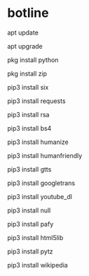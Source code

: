 # botline

apt update

apt upgrade

pkg install python

pkg install zip 

pip3 install six

pip3 install requests

pip3 install rsa

pip3 install bs4

pip3 install humanize

pip3 install humanfriendly

pip3 install gtts

pip3 install googletrans

pip3 install youtube_dl

pip3 install null

pip3 install pafy

pip3 install html5lib

pip3 install pytz

pip3 install wikipedia


